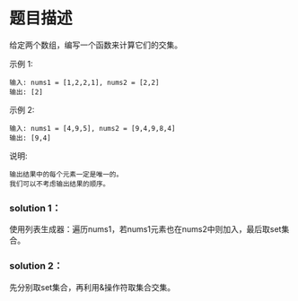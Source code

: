 # 题目描述
给定两个数组，编写一个函数来计算它们的交集。

示例 1:

    输入: nums1 = [1,2,2,1], nums2 = [2,2]
    输出: [2]
示例 2:

    输入: nums1 = [4,9,5], nums2 = [9,4,9,8,4]
    输出: [9,4]
说明:

    输出结果中的每个元素一定是唯一的。
    我们可以不考虑输出结果的顺序。

### solution 1：
使用列表生成器：遍历nums1，若nums1元素也在nums2中则加入，最后取set集合。
### solution 2：
先分别取set集合，再利用&操作符取集合交集。